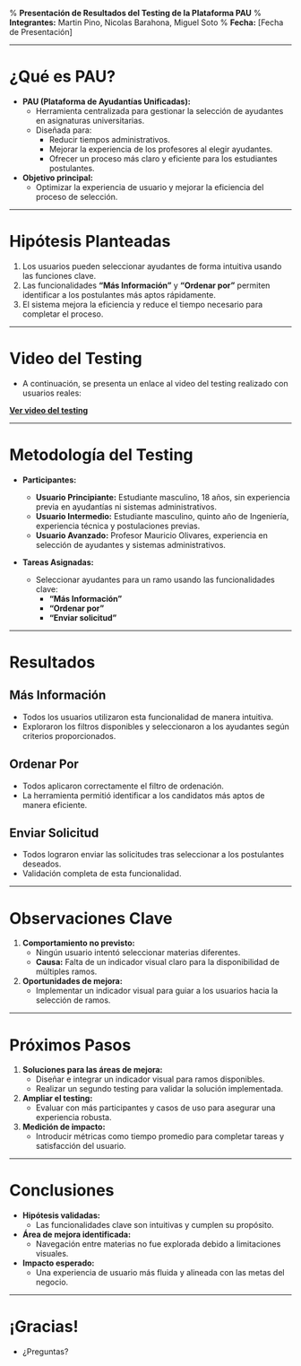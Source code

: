 % **Presentación de Resultados del Testing de la Plataforma PAU**
% **Integrantes:**  Martin Pino, Nicolas Barahona, Miguel Soto
% **Fecha:** [Fecha de Presentación]

---

# ¿Qué es PAU?

- **PAU (Plataforma de Ayudantías Unificadas):**
  - Herramienta centralizada para gestionar la selección de ayudantes en asignaturas universitarias.
  - Diseñada para:
    - Reducir tiempos administrativos.
    - Mejorar la experiencia de los profesores al elegir ayudantes.
    - Ofrecer un proceso más claro y eficiente para los estudiantes postulantes.
- **Objetivo principal:**
  - Optimizar la experiencia de usuario y mejorar la eficiencia del proceso de selección.

---

# Hipótesis Planteadas

1. Los usuarios pueden seleccionar ayudantes de forma intuitiva usando las funciones clave.
2. Las funcionalidades **“Más Información”** y **“Ordenar por”** permiten identificar a los postulantes más aptos rápidamente.
3. El sistema mejora la eficiencia y reduce el tiempo necesario para completar el proceso.

---

# Video del Testing

- A continuación, se presenta un enlace al video del testing realizado con usuarios reales:

[**Ver video del testing**](https://www.ejemplo.com/video-testing)

---

# Metodología del Testing

- **Participantes:**
  - **Usuario Principiante:** Estudiante masculino, 18 años, sin experiencia previa en ayudantías ni sistemas administrativos.
  - **Usuario Intermedio:** Estudiante masculino, quinto año de Ingeniería, experiencia técnica y postulaciones previas.
  - **Usuario Avanzado:** Profesor Mauricio Olivares, experiencia en selección de ayudantes y sistemas administrativos.

- **Tareas Asignadas:**
  - Seleccionar ayudantes para un ramo usando las funcionalidades clave:
    - **“Más Información”**
    - **“Ordenar por”**
    - **“Enviar solicitud”**

---

# Resultados

## Más Información
- Todos los usuarios utilizaron esta funcionalidad de manera intuitiva.
- Exploraron los filtros disponibles y seleccionaron a los ayudantes según criterios proporcionados.

## Ordenar Por
- Todos aplicaron correctamente el filtro de ordenación.
- La herramienta permitió identificar a los candidatos más aptos de manera eficiente.

## Enviar Solicitud
- Todos lograron enviar las solicitudes tras seleccionar a los postulantes deseados.
- Validación completa de esta funcionalidad.

---

# Observaciones Clave

1. **Comportamiento no previsto:**
   - Ningún usuario intentó seleccionar materias diferentes.
   - **Causa:** Falta de un indicador visual claro para la disponibilidad de múltiples ramos.
2. **Oportunidades de mejora:**
   - Implementar un indicador visual para guiar a los usuarios hacia la selección de ramos.

---

# Próximos Pasos

1. **Soluciones para las áreas de mejora:**
   - Diseñar e integrar un indicador visual para ramos disponibles.
   - Realizar un segundo testing para validar la solución implementada.
2. **Ampliar el testing:**
   - Evaluar con más participantes y casos de uso para asegurar una experiencia robusta.
3. **Medición de impacto:**
   - Introducir métricas como tiempo promedio para completar tareas y satisfacción del usuario.

---

# Conclusiones

- **Hipótesis validadas:**
  - Las funcionalidades clave son intuitivas y cumplen su propósito.
- **Área de mejora identificada:**
  - Navegación entre materias no fue explorada debido a limitaciones visuales.
- **Impacto esperado:**
  - Una experiencia de usuario más fluida y alineada con las metas del negocio.

---

# ¡Gracias!
- ¿Preguntas?

